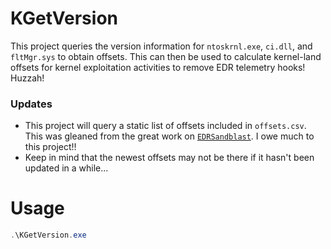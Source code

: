 # KGetVersion
This project queries the version information for `ntoskrnl.exe`, `ci.dll`, and `fltMgr.sys` to obtain offsets. This can then be used to calculate kernel-land offsets for kernel exploitation activities to remove EDR telemetry hooks! Huzzah!

### Updates
- This project will query a static list of offsets included in `offsets.csv`. This was gleaned from the great work on [`EDRSandblast`](https://github.com/wavestone-cdt/EDRSandblast). I owe much to this project!!
- Keep in mind that the newest offsets may not be there if it hasn't been updated in a while...

# Usage
```PowerShell
.\KGetVersion.exe
```